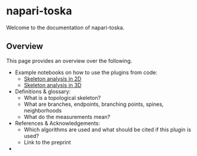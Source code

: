 # napari-toska

Welcome to the documentation of napari-toska.

## Overview

This page provides an overview over the following.

- Example notebooks on how to use the plugins from code:
  - [Skeleton analysis in 2D](examples:measurements_2d)
  - [Skeleton analysis in 3D](examples:measurements_3d)
- Definitions & glossary:
  - What is a topological skeleton?
  - What are branches, endpoints, branching points, spines, neighborhoods
  - What do the measurements mean?
- References & Acknowledgements: 
  - Which algorithms are used and what should be cited if this plugin is used?
  - Link to the preprint
- 